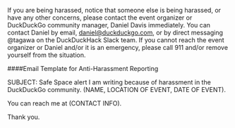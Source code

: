 If you are being harassed, notice that someone else is being harassed, or have any other concerns, please contact the event organizer or DuckDuckGo community manager, Daniel Davis immediately. You can contact Daniel by email, daniel@duckduckgo.com, or by direct messaging @tagawa on the DuckDuckHack Slack team. 
If you cannot reach the event organizer or Daniel and/or it is an emergency, please call 911 and/or remove yourself from the situation. 

####Email Template for Anti-Harassment Reporting

SUBJECT: Safe Space alert I am writing because of harassment in the DuckDuckGo community. (NAME, LOCATION OF EVENT, DATE OF EVENT). 

You can reach me at (CONTACT INFO). 

Thank you.
